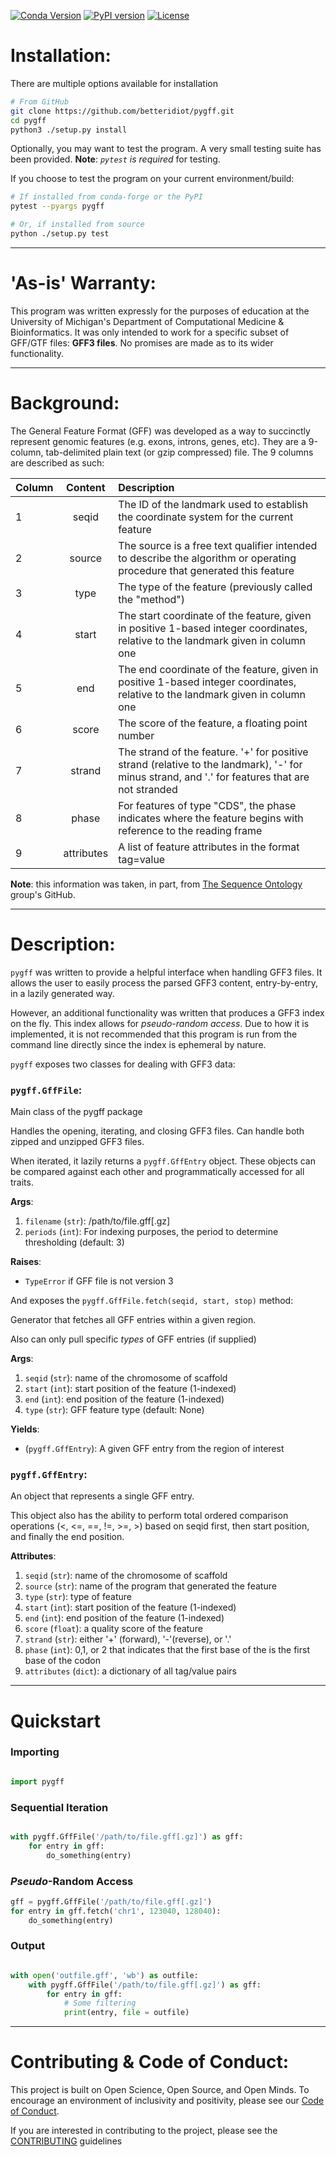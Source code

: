 [![Conda Version](https://img.shields.io/conda/vn/conda-forge/pygff.svg)](https://anaconda.org/conda-forge/pygff) 
[![PyPI version](https://badge.fury.io/py/pygff.svg)](https://badge.fury.io/py/pygff)
[![License](https://img.shields.io/badge/License-BSD%203--Clause-blue.svg)](https://github.com/betteridiot/pygff/blob/master/LICENSE) 
</br>

# Installation:

There are multiple options available for installation

```bash
# From GitHub
git clone https://github.com/betteridiot/pygff.git
cd pygff
python3 ./setup.py install

```

Optionally, you may want to test the program. A very small testing suite has been
provided. **Note**: *`pytest` is required* for testing.

If you choose to test the program on your current environment/build:

```bash
# If installed from conda-forge or the PyPI
pytest --pyargs pygff

# Or, if installed from source
python ./setup.py test

```

---
# 'As-is' Warranty:
This program was written expressly for the purposes of education at the University
of Michigan's Department of Computational Medicine & Bioinformatics. It was only
intended to work for a specific subset of GFF/GTF files: **GFF3 files**. No promises are
made as to its wider functionality.

---
# Background:
The General Feature Format (GFF) was developed as a way to succinctly represent
genomic features (e.g. exons, introns, genes, etc). They are a 9-column, tab-delimited
plain text (or gzip compressed) file. The 9 columns are described as such:

| Column | Content | Description |
| :----- | :-----: | :---------- |
| 1 | seqid | The ID of the landmark used to establish the coordinate system for the current feature |
| 2 | source | The source is a free text qualifier intended to describe the algorithm or operating procedure that generated this feature |
| 3 | type | The type of the feature (previously called the "method") |
| 4 | start | The start coordinate of the feature, given in positive 1-based integer coordinates, relative to the landmark given in column one |
| 5 | end | The end coordinate of the feature, given in positive 1-based integer coordinates, relative to the landmark given in column one |
| 6 | score | The score of the feature, a floating point number |
| 7 | strand | The strand of the feature. '+' for positive strand (relative to the landmark), '-' for minus strand, and '.' for features that are not stranded |
| 8 | phase | For features of type "CDS", the phase indicates where the feature begins with reference to the reading frame |
| 9 | attributes | A list of feature attributes in the format tag=value |

**Note**: this information was taken, in part, from [The Sequence Ontology](https://github.com/The-Sequence-Ontology/Specifications/blob/master/gff3.md) group's GitHub.

---
# Description:
`pygff` was written to provide a helpful interface when handling GFF3 files. It 
allows the user to easily process the parsed GFF3 content, entry-by-entry, in a 
lazily generated way.

However, an additional functionality was written that produces a GFF3 index 
on the fly. This index allows for *pseudo-random access*. Due to how it is implemented, 
it is not recommended that this program is run from the command line directly since
the index is ephemeral by nature.

`pygff` exposes two classes for dealing with GFF3 data:

### `pygff.GffFile`:
Main class of the pygff package

Handles the opening, iterating, and closing GFF3 files. Can handle both
zipped and unzipped GFF3 files.

When iterated, it lazily returns a `pygff.GffEntry` object. These objects
can be compared against each other and programmatically accessed for all traits.

**Args**:
1. `filename` (`str`): /path/to/file.gff[.gz]
2. `periods` (`int`): For indexing purposes, the period to determine thresholding (default: 3)

**Raises**:
* `TypeError` if GFF file is not version 3

And exposes the `pygff.GffFile.fetch(seqid, start, stop)` method:

Generator that fetches all GFF entries within a given region. 

Also can only pull specific *types* of GFF entries (if supplied)

**Args**:
1. `seqid` (`str`): name of the chromosome of scaffold
2. `start` (`int`): start position of the feature (1-indexed)
3. `end` (`int`): end position of the feature (1-indexed)
4. `type` (`str`): GFF feature type (default: None)

**Yields**:
* (`pygff.GffEntry`): A given GFF entry from the region of interest

### `pygff.GffEntry`:
An object that represents a single GFF entry. 

This object also has the ability to perform total ordered comparison
operations (<, <=, ==, !=, >=, >) based on seqid first, then start
position, and finally the end position.

**Attributes**:
1. `seqid` (`str`): name of the chromosome of scaffold</br>
2. `source` (`str`): name of the program that generated the feature</br>
3. `type` (`str`): type of feature</br>
4. `start` (`int`): start position of the feature (1-indexed)</br>
5. `end` (`int`): end position of the feature (1-indexed)</br>
6. `score` (`float`): a quality score of the feature</br>
7. `strand` (`str`): either '+' (forward), '-'(reverse), or '.'</br>
8. `phase` (`int`): 0,1, or 2 that indicates that the first base of the is the first base of the codon</br>
9. `attributes` (`dict`): a dictionary of all tag/value pairs</br>

---
# Quickstart

### Importing

```python

import pygff

```

### Sequential Iteration

```python

with pygff.GffFile('/path/to/file.gff[.gz]') as gff:
    for entry in gff:
        do_something(entry)

```

### *Pseudo*-Random Access

```python
gff = pygff.GffFile('/path/to/file.gff[.gz]')
for entry in gff.fetch('chr1', 123040, 128040):
    do_something(entry)

```

### Output

```python

with open('outfile.gff', 'wb') as outfile:
    with pygff.GffFile('/path/to/file.gff[.gz]') as gff:
        for entry in gff:
            # Some filtering
            print(entry, file = outfile)

```

---
# Contributing & Code of Conduct:
This project is built on Open Science, Open Source, and Open Minds. To encourage
an environment of inclusivity and positivity, please see our [Code of Conduct](https://github.com/betteridiot/pygff/blob/master/CODE_OF_CONDUCT.md).

If you are interested in contributing to the project, please see the [CONTRIBUTING](https://github.com/betteridiot/pygff/blob/master/CONTRIBUTING.md) guidelines
